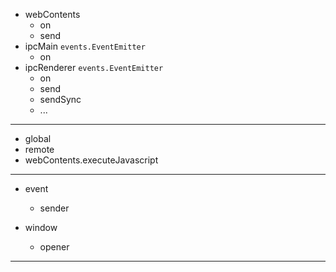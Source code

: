- webContents
  - on
  - send
- ipcMain `events.EventEmitter`
  - on
- ipcRenderer `events.EventEmitter`
  - on
  - send
  - sendSync
  - ...

---

- global
- remote
- webContents.executeJavascript

---

- event
  - sender

- window
  - opener

---
